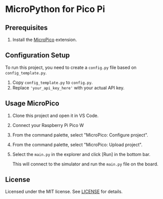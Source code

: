 # MicroPython for Pico Pi

## Prerequisites

1. Install the [MicroPico](https://marketplace.visualstudio.com/items?itemName=paulober.pico-w-go) extension.

## Configuration Setup

To run this project, you need to create a `config.py` file based on `config_template.py`.

1. Copy `config_template.py` to `config.py`.
2. Replace `'your_api_key_here'` with your actual API key.

## Usage MicroPico

1. Clone this project and open it in VS Code.
2. Connect your Raspberry Pi Pico W
3. From the command palette, select "MicroPico: Configure project".
4. From the command palette, select "MicroPico: Upload project".
5. Select the `main.py` in the explorer and click [Run] in the bottom bar. 

   This will connect to the simulator and run the `main.py` file on the board.


## License

Licensed under the MIT license. See [LICENSE](LICENSE) for details.
